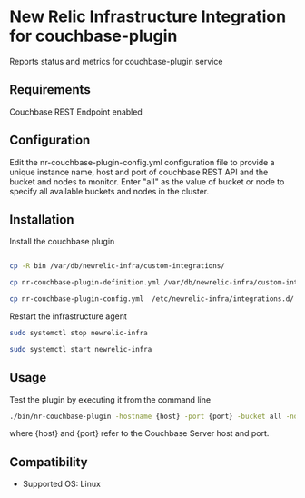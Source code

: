 # New Relic Infrastructure Integration for couchbase-plugin

Reports status and metrics for couchbase-plugin service

## Requirements

Couchbase REST Endpoint enabled

## Configuration

Edit the nr-couchbase-plugin-config.yml configuration file to provide a unique instance name, host and port of couchbase REST API and the bucket and nodes to monitor. Enter "all" as the value of bucket or node to specify all available buckets and nodes in the cluster.


## Installation

Install the couchbase plugin
```sh

cp -R bin /var/db/newrelic-infra/custom-integrations/

cp nr-couchbase-plugin-definition.yml /var/db/newrelic-infra/custom-integrations/

cp nr-couchbase-plugin-config.yml  /etc/newrelic-infra/integrations.d/

```

Restart the infrastructure agent
```sh
sudo systemctl stop newrelic-infra

sudo systemctl start newrelic-infra
```

## Usage

Test the plugin by executing it from the command line

```sh
./bin/nr-couchbase-plugin -hostname {host} -port {port} -bucket all -node all
```

where {host} and {port} refer to the Couchbase Server host and port.

## Compatibility

* Supported OS: Linux 

